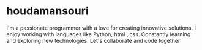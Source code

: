 # houdamansouri
I'm a passionate programmer with a love for creating innovative solutions. I enjoy working with languages like Python, html , css. Constantly learning and exploring new technologies. Let's collaborate and code together
